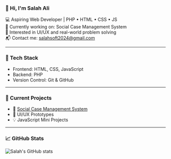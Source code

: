 ### 👋 Hi, I'm Salah Ali

💻 Aspiring Web Developer | PHP • HTML • CSS • JS  
🌱 Currently working on: Social Case Management System  
🎯 Interested in UI/UX and real-world problem solving  
📬 Contact me: salahsoft2024@gmail.com  

---

### 🧰 Tech Stack
- Frontend: HTML, CSS, JavaScript
- Backend: PHP
- Version Control: Git & GitHub

---

### 🔨 Current Projects
- 👤 [Social Case Management System](https://github.com/SalahAli2023/Social-Case-Management-System)  
- 📝 UI/UX Prototypes  
- 💡 JavaScript Mini Projects

---

### 📈 GitHub Stats

![Salah's GitHub stats](https://github-readme-stats.vercel.app/api?username=SalahAli2023&show_icons=true&theme=radical)
